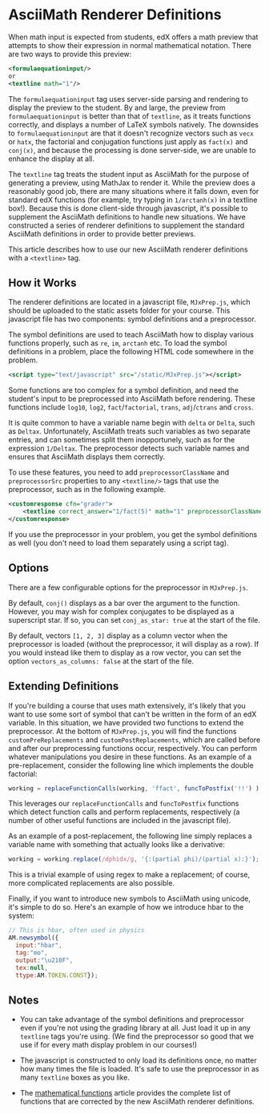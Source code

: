 # AsciiMath Renderer Definitions

When math input is expected from students, edX offers a math preview that attempts to show their expression in normal mathematical notation. There are two ways to provide this preview:

```XML
<formulaequationinput/>
or
<textline math="1"/>
```

The `formulaequationinput` tag uses server-side parsing and rendering to display the preview to the student. By and large, the preview from `formulaequationinput` is better than that of `textline`, as it treats functions correctly, and displays a number of LaTeX symbols natively. The downsides to `formulaequationinput` are that it doesn't recognize vectors such as `vecx` or `hatx`, the factorial and conjugation functions just apply as `fact(x)` and `conj(x)`, and because the processing is done server-side, we are unable to enhance the display at all.

The `textline` tag treats the student input as AsciiMath for the purpose of generating a preview, using MathJax to render it. While the preview does a reasonably good job, there are many situations where it falls down, even for standard edX functions (for example, try typing in `1/arctanh(x)` in a textline box!). Because this is done client-side through javascript, it's possible to supplement the AsciiMath definitions to handle new situations. We have constructed a series of renderer definitions to supplement the standard AsciiMath definitions in order to provide better previews.

This article describes how to use our new AsciiMath renderer definitions with a `<textline>` tag.


## How it Works

The renderer definitions are located in a javascript file, `MJxPrep.js`, which should be uploaded to the static assets folder for your course. This javascript file has two components: symbol definitions and a preprocessor.

The symbol definitions are used to teach AsciiMath how to display various functions properly, such as `re`, `im`, `arctanh` etc. To load the symbol definitions in a problem, place the following HTML code somewhere in the problem.

```XML
<script type="text/javascript" src="/static/MJxPrep.js"></script>
```

Some functions are too complex for a symbol definition, and need the student's input to be preprocessed into AsciiMath before rendering. These functions include `log10`, `log2`, `fact`/`factorial`, `trans`, `adj`/`ctrans` and `cross`.

It is quite common to have a variable name begin with `delta` or `Delta`, such as `Deltax`. Unfortunately, AsciiMath treats such variables as two separate entries, and can sometimes split them inopportunely, such as for the expression `1/Deltax`. The preprocessor detects such variable names and ensures that AsciiMath displays them correctly.

To use these features, you need to add `preprocessorClassName` and `preprocessorSrc` properties to any `<textline/>` tags that use the preprocessor, such as in the following example.

```XML
<customresponse cfn="grader">
    <textline correct_answer="1/fact(5)" math="1" preprocessorClassName="MJxPrep" preprocessorSrc="/static/MJxPrep.js"/>
</customresponse>
```

If you use the preprocessor in your problem, you get the symbol definitions as well (you don't need to load them separately using a script tag).


## Options

There are a few configurable options for the preprocessor in `MJxPrep.js`.

By default, `conj()` displays as a bar over the argument to the function. However, you may wish for complex conjugates to be displayed as a superscript star. If so, you can set `conj_as_star: true` at the start of the file.

By default, vectors `[1, 2, 3]` display as a column vector when the preprocessor is loaded (without the preprocessor, it will display as a row). If you would instead like them to display as a row vector, you can set the option `vectors_as_columns: false` at the start of the file.


## Extending Definitions

If you're building a course that uses math extensively, it's likely that you want to use some sort of symbol that can't be written in the form of an edX variable. In this situation, we have provided two functions to extend the preprocessor. At the bottom of `MJxPrep.js`, you will find the functions `customPreReplacements` and `customPostReplacements`, which are called before and after our preprocessing functions occur, respectively. You can perform whatever manipulations you desire in these functions. As an example of a pre-replacement, consider the following line which implements the double factorial:

```javascript
working = replaceFunctionCalls(working, 'ffact', funcToPostfix('!!') )
```

This leverages our `replaceFunctionCalls` and `funcToPostfix` functions which detect function calls and perform replacements, respectively (a number of other useful functions are included in the javascript file).

As an example of a post-replacement, the following line simply replaces a variable name with something that actually looks like a derivative:

```javascript
working = working.replace(/dphidx/g, '{:(partial phi)/(partial x):}');
```

This is a trivial example of using regex to make a replacement; of course, more complicated replacements are also possible.

Finally, if you want to introduce new symbols to AsciiMath using unicode, it's simple to do so. Here's an example of how we introduce hbar to the system:

```javascript
// This is hbar, often used in physics
AM.newsymbol({
  input:"hbar",
  tag:"mo",
  output:"\u210F",
  tex:null,
  ttype:AM.TOKEN.CONST});
```


## Notes

* You can take advantage of the symbol definitions and preprocessor even if you're not using the grading library at all. Just load it up in any `textline` tags you're using. (We find the preprocessor so good that we use if for every math display problem in our courses!)

* The javascript is constructed to only load its definitions once, no matter how many times the file is loaded. It's safe to use the preprocessor in as many `textline` boxes as you like.

* The [mathematical functions](functions_and_constants.md) article provides the complete list of functions that are corrected by the new AsciiMath renderer definitions.
